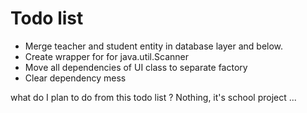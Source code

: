 # Todo list
- Merge teacher and student entity in database layer and below.
- Create wrapper for for java.util.Scanner
- Move all dependencies of UI class to separate factory
- Clear dependency mess


what do I plan to do from this todo list ? Nothing, it's school project ...